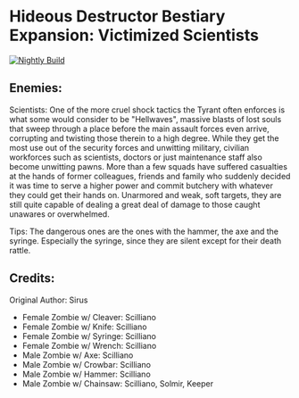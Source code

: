 # Hideous Destructor Bestiary Expansion: Victimized Scientists

[![Nightly Build](https://github.com/HDest-Community/HDest-Zombie-Scientists/actions/workflows/nightly.yml/badge.svg)](https://github.com/HDest-Community/HDest-Zombie-Scientists/actions/workflows/nightly.yml)


## Enemies:

Scientists: One of the more cruel shock tactics the Tyrant often enforces is what some would consider to be "Hellwaves", massive blasts of lost souls that sweep through a place before the main assault forces even arrive, corrupting and twisting those therein to a high degree.  While they get the most use out of the security forces and unwitting military, civilian workforces such as scientists, doctors or just maintenance staff also become unwitting pawns.  More than a few squads have suffered casualties at the hands of former colleagues, friends and family who suddenly decided it was time to serve a higher power and commit butchery with whatever they could get their hands on.  Unarmored and weak, soft targets, they are still quite capable of dealing a great deal of damage to those caught unawares or overwhelmed.

Tips: The dangerous ones are the ones with the hammer, the axe and the syringe.  Especially the syringe, since they are silent except for their death rattle.

## Credits:

Original Author: Sirus

- Female Zombie w/ Cleaver: Scilliano  
- Female Zombie w/ Knife: Scilliano  
- Female Zombie w/ Syringe: Scilliano  
- Female Zombie w/ Wrench: Scilliano  
- Male Zombie w/ Axe: Scilliano  
- Male Zombie w/ Crowbar: Scilliano  
- Male Zombie w/ Hammer: Scilliano  
- Male Zombie w/ Chainsaw: Scilliano, Solmir, Keeper